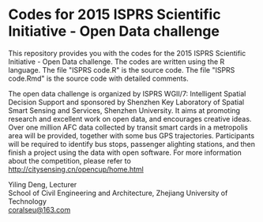 Codes for 2015 ISPRS Scientific Initiative - Open Data challenge
================================

This repository provides you with the codes for the 2015 ISPRS Scientific Initiative - Open Data challenge. The codes are written using the R language. The file "ISPRS code.R" is the source code. The file "ISPRS code.Rmd" is the source code with detailed comments.

The open data challenge is organized by ISPRS WGII/7: Intelligent Spatial Decision Support and sponsored by Shenzhen Key Laboratory of Spatial Smart Sensing and Services, Shenzhen University. It aims at promoting research and excellent work on open data, and encourages creative ideas. Over one million AFC data collected by transit smart cards in a metropolis area will be provided, together with some bus GPS trajectories. Participants will be required to identify bus stops, passenger alighting stations, and then finish a project using the data with open software. For more information about the competition, please refer to http://citysensing.cn/opencup/home.html

Yiling Deng, Lecturer   
School of Civil Engineering and Architecture, Zhejiang University of Technology   
coralseu@163.com
